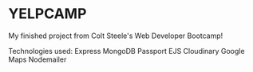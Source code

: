 # YELPCAMP

My finished project from Colt Steele's Web Developer Bootcamp!

Technologies used:
Express
MongoDB
Passport
EJS
Cloudinary
Google Maps
Nodemailer
